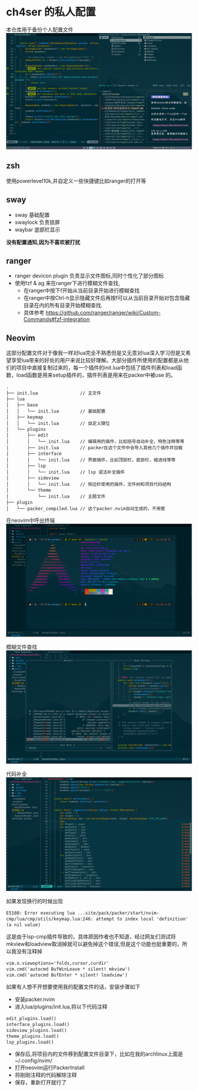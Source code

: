 # ch4ser 的私人配置
本仓库用于备份个人配置文件
![](./image/2021-12-23-14-42-51.png)

## zsh
使用powerlevel10k,并自定义一些快捷键比如ranger的打开等

## sway
- sway 基础配置
- swaylock 负责锁屏
- waybar 底部栏显示

**没有配置通知,因为不喜欢被打扰**

## ranger
- ranger devicon plugin 负责显示文件图标,同时个性化了部分图标
- 使用fzf & ag 来在ranger下进行模糊文件查找,
    - 在ranger中按下f开始从当前目录开始进行模糊查找
    - 在ranger中按Ctrl-h显示隐藏文件后再按f可以从当前目录开始对包含隐藏目录在内的所有目录开始模糊查找.
    - 具体参考 https://github.com/ranger/ranger/wiki/Custom-Commands#fzf-integration


## Neovim
这部分配置文件对于像我一样对lua完全不熟悉但是又无意对lua深入学习但是又希望享受lua带来的好处的用户来说比较好理解。大部分插件所使用的配置都是从他们的项目中直接复制过来的，每一个插件的init.lua中包括了插件列表和load函数，load函数是用来setup插件的，插件列表是用来在packer中被use 的。

```
.
├── init.lua                // 主文件
├── lua
│   ├── base
│   │   └── init.lua        // 基础配置
│   ├── keymap
│   │   └── init.lua        // 自定义键位
│   └── plugins
│       ├── edit
│       │   └── init.lua    // 编辑用的插件，比如括号自动补全，特色注释等等
│       ├── init.lua        // packer在这个文件中会导入其他几个插件并加载
│       ├── interface
│       │   └── init.lua    // 界面插件，比如顶部栏，底部栏，缩进线等等
│       ├── lsp
│       │   └── init.lua    // lsp 语法补全插件
│       ├── sideview
│       │   └── init.lua    // 侧边栏使用的插件，文件树和项目代码结构
│       └── theme
│           └── init.lua    // 主题文件
├── plugin
│   └── packer_compiled.lua // 这个packer.nvim自动生成的，不用管
```

在neovim中呼出终端
![](./image/2021-12-23-14-46-23.png)

模糊文件查找
![](./image/2021-12-23-14-45-36.png)

代码补全
![](./image/2021-12-23-14-50-58.png)


如果发现换行的时候出现
```
E5108: Error executing lua ...site/pack/packer/start/nvim-cmp/lua/cmp/utils/keymap.lua:246: attempt to index local 'definition' (a nil value)
```
这是由于lsp-cmp插件导致的，具体原因作者也不知道，经过网友们测试将mkview和loadview取消掉就可以避免掉这个错误,但是这个功能也挺重要的，所以我没有注释掉

```
vim.o.viewoptions='folds,cursor,curdir'
vim.cmd('autocmd BufWinLeave * silent! mkview')
vim.cmd('autocmd BufEnter * silent! loadview')
```

如果有人想不开想要使用我的配置文件的话，安装步骤如下
- 安装packer.nvim 
- 进入lua/plugins/init.lua,将以下代码注释
```
edit_plugins.load()
interface_plugins.load()
sideview_plugins.load()
theme_plugins.load()
lsp_plugins.load()
```
- 保存后,将项目内的文件移到配置文件目录下，比如在我的archlinux上面是~/.config/nvim/
- 打开neovim运行PackerInstall
- 将刚刚注释的代码解除注释
- 保存，重新打开就行了
